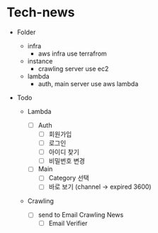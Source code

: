 # Tech-news

- Folder

  - infra
    - aws infra use terrafrom
  - instance
    - crawling server use ec2
  - lambda
    - auth, main server use aws lambda

- Todo

  - Lambda

    - [ ] Auth
      - [ ] 회원가입
      - [ ] 로그인
      - [ ] 아이디 찾기
      - [ ] 비밀번호 변경
    - [ ] Main
      - [ ] Category 선택
      - [ ] 바로 보기 (channel -> expired 3600)

  - Crawling
    - [ ] send to Email Crawling News
      - [ ] Email Verifier
